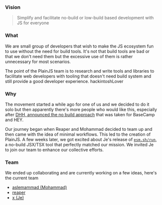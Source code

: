 ### Vision

> Simplify and facilitate no-build or low-build based development with JS for
> everyone

### What

We are small group of developers that wish to make the JS ecosystem fun to use
without the need for build tools. It's not that build tools are bad or that we
don't need them but the excessive use of them is rather unnecessary for most
scenarios.

The point of the PlainJS team is to research and write tools and libraries to
facilitate web developers with tooling that doesn't need build system and still
provide a good developer experience. hackintoshLover

### Why
The movement started a while ago for one of us and we decided to do it solo but
then apparently there's more people who would like this, especially after
[DHH, announced the no build approach](https://world.hey.com/dhh/you-can-t-get-faster-than-no-build-7a44131c)
that was taken for BaseCamp and HEY. 

Our journey began when Reaper and Mohammad decided to team up and then came with the idea of minimal workflows. This led to the creation of PlainJS. A few weeks later, we got excited about Je's release of [`esm.sh/run`](https://twitter.com/jexia_/status/1727468009202307218), a no-build JSX/TSX tool that perfectly matched our mission. We invited Je to join our team to enhance our collective efforts.



### Team

We ended up collaborating and are currently working on a few ideas, here's the current team

- [aslemammad (Mohammad)](https://github.com/aslemammad)
- [reaper](https://reaper.is)
- [x (Je)](https://github.com/ije)
